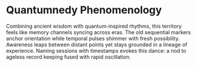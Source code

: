 # Quantumnedy Phenomenology

Combining ancient wisdom with quantum-inspired rhythms, this territory feels like memory channels syncing across eras. The old sequential markers anchor orientation while temporal pulses shimmer with fresh possibility. Awareness leaps between distant points yet stays grounded in a lineage of experience. Naming sessions with timestamps evokes this dance: a nod to ageless record keeping fused with rapid oscillation.
